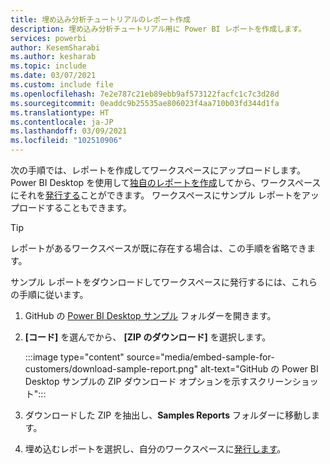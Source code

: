 ```yaml
---
title: 埋め込み分析チュートリアルのレポート作成
description: 埋め込み分析チュートリアル用に Power BI レポートを作成します。
services: powerbi
author: KesemSharabi
ms.author: kesharab
ms.topic: include
ms.date: 03/07/2021
ms.custom: include file
ms.openlocfilehash: 7e2e787c21eb89ebb9af573122facfc1c7c3d28d
ms.sourcegitcommit: 0eaddc9b25535ae806023f4aa710b03fd344d1fa
ms.translationtype: HT
ms.contentlocale: ja-JP
ms.lasthandoff: 03/09/2021
ms.locfileid: "102510906"
---
```

次の手順では、レポートを作成してワークスペースにアップロードします。 Power BI Desktop を使用して[独自のレポートを作成](../fundamentals/desktop-getting-started.md#build-reports)してから、ワークスペースにそれを[発行する](../fundamentals/desktop-getting-started.md#share-your-work)ことができます。 ワークスペースにサンプル レポートをアップロードすることもできます。

>[!Tip]
>レポートがあるワークスペースが既に存在する場合は、この手順を省略できます。

サンプル レポートをダウンロードしてワークスペースに発行するには、これらの手順に従います。

1. GitHub の [Power BI Desktop サンプル](https://github.com/microsoft/PowerBI-Desktop-Samples) フォルダーを開きます。

2. **[コード]** を選んでから、 **[ZIP のダウンロード]** を選択します。

    :::image type="content" source="media/embed-sample-for-customers/download-sample-report.png" alt-text="GitHub の Power BI Desktop サンプルの ZIP ダウンロード オプションを示すスクリーンショット":::

3. ダウンロードした ZIP を抽出し、**Samples Reports** フォルダーに移動します。

4. 埋め込むレポートを選択し、自分のワークスペースに[発行します](../fundamentals/desktop-getting-started.md#share-your-work)。